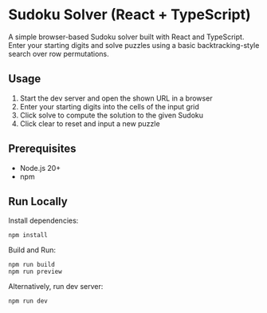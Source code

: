 # Sudoku Solver (React + TypeScript)

A simple browser-based Sudoku solver built with React and TypeScript.  
Enter your starting digits and solve puzzles using a basic backtracking-style search over row permutations.


## Usage
1. Start the dev server and open the shown URL in a browser
2. Enter your starting digits into the cells of the input grid
3. Click solve to compute the solution to the given Sudoku
4. Click clear to reset and input a new puzzle


## Prerequisites

- Node.js 20+ 
- npm


## Run Locally

Install dependencies:
```
npm install
```
Build and Run:
```
npm run build
npm run preview
```

Alternatively, run dev server:
```
npm run dev
```
